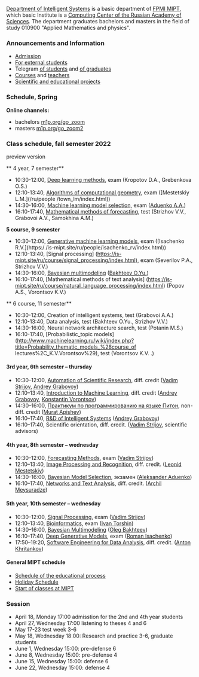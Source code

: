 [Department of Intelligent Systems](/ru/about/) is a basic department of [FPMI MIPT](https://fpmi.mipt.ru/master/), which basic Institute is a [Computing Center of the Russian Academy of Sciences](https://www.frccsc.ru/).  The department graduates bachelors and masters in the field of study 010900 "Applied Mathematics and physics".

### Announcements and Information
- [Admission](/admission/)
- [For external students](/admission/)
- Telegram [of students](https://t.me/IS_MIPT) and [of graduates](https://t.me/+BpMhAW-gWlM5OThi)
- [Courses](/course/) and [teachers](/people/)
- [Scientific and educational projects](https://m1p.org)

### Schedule, Spring
**Online channels:** 
* bachelors [m1p.org/go_zoom](https://m1p.org/go_zoom)
* masters [m1p.org/go_zoom2](https://m1p.org/go_zoom2)

### Class schedule, fall semester 2022
preview version

** 4 year, 7 semester**
* 10:30-12:00, [Deep learning methods](https://is-mipt.site/ru/course/deep_learning/index.html), exam (Kropotov D.A., Grebenkova O.S.)
* 12:10-13:40, [Algorithms of computational geometry](https://is-mipt.site/ru/course/computational_geometry/index.html), exam ([Mestetskiy L.M.](/ru/people /town_lm/index.html))
* 14:30-16:00, [Machine learning model selection](/ru/course/bayesian_model_selection/index.html), exam ([Aduenko A.A.](/ru/people/aduenko_aa/index.html))
* 16:10-17:40, [Mathematical methods of forecasting](/ru/course/forecasting_methods/index.html), test (Strizhov V.V., Grabovoi A.V., Samokhina A.M.)

**5 course, 9 semester**
* 10:30-12:00, [Generative machine learning models](https://is-mipt.site/ru/course/deep_generative_models/index.html), exam ([Isachenko R.V.](https:/ /is-mipt.site/ru/people/isachenko_rv/index.html))
* 12:10-13:40, [Signal processing] (https://is-mipt.site/ru/course/signal_processing/index.html), exam (Severilov P.A., Strizhov V.V.)
* 14:30-16:00, [Bayesian multimodeling](/ru/course/bayesian_multimodeling/index.html) ([Bakhteev O.Yu.](/ru/people/bakhteev_oy/index.html))
* 16:10-17:40, [Mathematical methods of text analysis] (https://is-mipt.site/ru/course/natural_language_processing/index.html) (Popov A.S., Vorontsov K.V.)

** 6 course, 11 semester**
* 10:30-12:00, Creation of intelligent systems, test (Grabovoi A.A.)
* 12:10-13:40, Data analysis, test (Bakhteev O.Yu., Strizhov V.V.)
* 14:30-16:00, Neural network architecture search, test (Potanin M.S.)
* 16:10-17:40, [Probabilistic_topic models](http://www.machinelearning.ru/wiki/index.php?title=Probability_thematic_models_%28course_of lectures%2C_K.V.Vorontsov%29), test (Vorontsov K.V. .)

#### 3rd year, 6th semester – thursday
* 10:30–12:00,	[Automation of Scientific Research](/course/automation_scientific_research/index.html), diff. credit ([Vadim Strijov](/people/strijov_vv/index.html), [Andrey Grabovoy](/people/grabovoy_av/index.html))
* 12:10–13:40,	[Introduction to Machine Learning](/course/introduction_machine_learning/index.html), diff. credit ([Andrey Grabovoy](/people/grabovoy_av/index.html), [Konstantin Vorontsov](/people/vorontsov_kv/index.html))
* 14:30–16:00,	[Практикум по программированию на языке Питон](https://github.com/MelLain/mipt-python), non-diff. credit ([Murat Apishev](people/apishev_ma/index.html))
* 16:10–17:40,	[R&D of Intelligent Systems](/ru/course/rnd_in_ai/index.html) ([Andrey Grabovoy](/people/grabovoy_av/index.html))
* 16:10–17:40,	Scientific orientation, diff. credit. ([Vadim Strijov](/people/strijov_vv/index.html), scientific advisors)

#### 4th year, 8th semester – wednesday

* 10:30–12:00,	[Forecasting Methods](/course/forecasting_methods/index.html), exam ([Vadim Strijov](/people/strijov_vv/index.html))
* 12:10–13:40,	[Image Processing and Recognition](/course/image_processing_recognition/index.html), diff. credit. ([Leonid Mestetskiy](/people/mestetskiy_lm/index.html))
* 14:30–16:00,	[Bayesian Model Selection](/course/bayesian_model_selection/index.html), экзамен ([Aleksander Aduenko](/people/aduenko_aa/index.html))
* 16:10–17:40, [Networks and Text Analysis](/course/networks_text_analysis/index.html), diff. credit. ([Archil Meysuradze](/people/meysuradze_ai/index.html))

#### 5th year, 10th semester – wednesday

* 10:30–12:00, [Signal Processing](/course/signal_processing/index.html), exam ([Vadim Strijov](/people/strijov_vv/index.html))
* 12:10–13:40,	[Bioinformatics](/course/bioinformatics/index.html), exam ([Ivan Torshin](/people/torshin_iy/index.html))
* 14:30–16:00, [Bayesian Multimodeling](/course/bayesian_multimodeling/index.html) ([Oleg Bakhteev](/people/bakhteev_oy/index.html))
* 16:10–17:40,	[Deep Generative Models](/course/deep_generative_models/index.html), exam ([Roman Isachenko](/people/isachenko_rv/index.html))
* 17:50–19:20, [Software Engineering for Data Analysis](/course/software_engineering_data_analysis/index.html), diff. credit. ([Anton Khritankov](/people/khritankov_as/index.html)) 

#### General MIPT schedule
* [Schedule of the educational process](https://mipt.ru/about/departments/uchebniy/schedule/study/)
* [Holiday Schedule](https://mipt.ru/about/departments/uchebniy/schedule/study/)
* [Start of classes at MIPT](https://mipt.ru/about/departments/uchebniy/schedule/study/)

### Session
* April 18, Monday 17:00 admisstion for the 2nd and 4th year students 
* April 27, Wednesday 17:00 listening to theses 4 and 6
* May 17-23 test week 3-6
* May 18, Wednesday 18:00: Research and practice 3-6, graduate students
* June 1, Wednesday 15:00: pre-defense 6
* June 8, Wednesday 15:00: pre-defense 4
* June 15, Wednesday 15:00: defense 6
* June 22, Wednesday 15:00: defense 4
